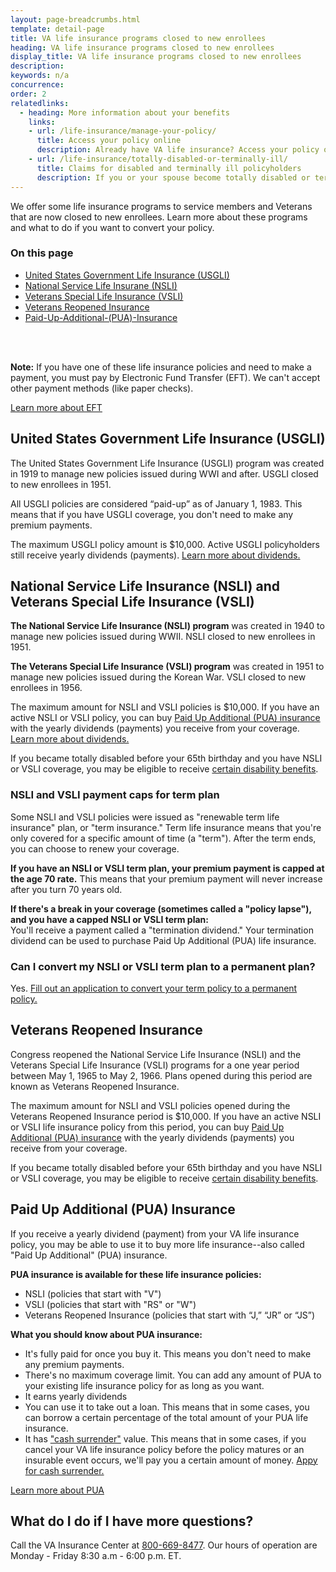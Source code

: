 ```yaml
---
layout: page-breadcrumbs.html
template: detail-page
title: VA life insurance programs closed to new enrollees
heading: VA life insurance programs closed to new enrollees
display_title: VA life insurance programs closed to new enrollees
description: 
keywords: n/a
concurrence:
order: 2
relatedlinks:
  - heading: More information about your benefits
    links:
    - url: /life-insurance/manage-your-policy/
      title: Access your policy online
      description: Already have VA life insurance? Access your policy online.
    - url: /life-insurance/totally-disabled-or-terminally-ill/
      title: Claims for disabled and terminally ill policyholders
      description: If you or your spouse become totally disabled or terminally ill, find out if you can get certain benefits.
---
```


<div class="va-introtext">

We offer some life insurance programs to service members and Veterans that are now closed to new enrollees. Learn more about these programs and what to do if you want to convert your policy. 

</div>

<h3>On this page</h3>

- [United States Government Life Insurance (USGLI)](##United-States-Government-Life-Insurance-(USGLI))
- [National Service Life Insurane (NSLI)](##National-Service-Life-Insurance-(NSLI)-and-Veterans-Special-Life-Insurance-(VSLI))
- [Veterans Special Life Insurance (VSLI)](##National-Service-Life-Insurance-(NSLI)-and-Veterans-Special-Life-Insurance-(VSLI))
- [Veterans Reopened Insurance](##Veterans-Reopened-Insurance)
- [Paid-Up-Additional-(PUA)-Insurance](##Paid-Up-Additional-(PUA)-Insurance) 
<br>
<br>

**Note:** If you have one of these life insurance policies and need to make a payment, you must pay by Electronic Fund Transfer (EFT). We can't accept other payment methods (like paper checks). <br>

[Learn more about EFT](https://www.benefits.va.gov/INSURANCE/payments-eft.asp)

## United States Government Life Insurance (USGLI)

The United States Government Life Insurance (USGLI) program was created in 1919 to manage new policies issued during WWI and after. USGLI closed to new enrollees in 1951. 

All USGLI policies are considered “paid-up” as of January 1, 1983. This means that if you have USGLI coverage, you don't need to make any premium payments. <br>

The maximum USGLI policy amount is $10,000. Active USGLI policyholders still receive yearly dividends (payments). [Learn more about dividends.](https://www.benefits.va.gov/insurance/dividends_options.asp)


## National Service Life Insurance (NSLI) and Veterans Special Life Insurance (VSLI)


**The National Service Life Insurance (NSLI) program** was created in 1940 to manage new policies issued during WWII. NSLI closed to new enrollees in 1951. <br>

**The Veterans Special Life Insurance (VSLI) program** was created in 1951 to manage new policies issued during the Korean War. VSLI closed to new enrollees in 1956. <br>


The maximum amount for NSLI and VSLI policies is $10,000. If you have an active NSLI or VSLI policy, you can buy [Paid Up Additional (PUA) insurance](##Paid-Up-Additional-(PUA)-Insurance) with the yearly dividends (payments) you receive from your coverage. [Learn more about dividends.](https://www.benefits.va.gov/insurance/dividends_options.asp)

If you became totally disabled before your 65th birthday and you have NSLI or VSLI coverage, you may be eligible to receive [certain disability benefits](https://www.benefits.va.gov/INSURANCE/gli-claim-disability.asp). 

### NSLI and VSLI payment caps for term plan

Some NSLI and VSLI policies were issued as "renewable term life insurance" plan, or "term insurance." Term life insurance means that you're only covered for a specific amount of time (a "term"). After the term ends, you can choose to renew your coverage. 

**If you have an NSLI or VSLI term plan, your premium payment is capped at the age 70 rate.** This means that your premium payment will never increase after you turn 70 years old. 

**If there's a break in your coverage (sometimes called a "policy lapse"), and you have a capped NSLI or VSLI term plan:**<br>
You'll receive a payment called a "termination dividend." Your termination dividend can be used to purchase Paid Up Additional (PUA) life insurance. 

### Can I convert my NSLI or VSLI term plan to a permanent plan?

Yes. [Fill out an application to convert your term policy to a permanent policy.](https://benefits.va.gov/INSURANCE/forms/29-0152.pdf)<br>

## Veterans Reopened Insurance

Congress reopened the National Service Life Insurance (NSLI) and the Veterans Special Life Insurance (VSLI) programs for a one year period between May 1, 1965 to May 2, 1966. Plans opened during this period are known as Veterans Reopened Insurance. 

The maximum amount for NSLI and VSLI policies opened during the Veterans Reopened Insurance period is $10,000. If you have an active NSLI or VSLI life insurance policy from this period, you can buy [Paid Up Additional (PUA) insurance](##Paid-Up-Additional-(PUA)-Insurance) with the yearly dividends (payments) you receive from your coverage. 

If you became totally disabled before your 65th birthday and you have NSLI or VSLI coverage, you may be eligible to receive [certain disability benefits](https://www.benefits.va.gov/INSURANCE/gli-claim-disability.asp).

## Paid Up Additional (PUA) Insurance

If you receive a yearly dividend (payment) from your VA life insurance policy, you may be able to use it to buy more life insurance--also called "Paid Up Additional" (PUA) insurance. 

**PUA insurance is available for these life insurance policies:**

- NSLI (policies that start with "V")
- VSLI (policies that start with "RS" or "W")
- Veterans Reopened Insurance (policies that start with “J,” “JR” or “JS”)

<b>What you should know about PUA insurance:</b>

- It's fully paid for once you buy it. This means you don't need to make any premium payments.
- There's no maximum coverage limit. You can add any amount of PUA to your existing life insurance policy for as long as you want.
- It earns yearly dividends
- You can use it to take out a loan. This means that in some cases, you can borrow a certain percentage of the total amount of your PUA life insurance. 
- It has ["cash surrender"](https://www.benefits.va.gov/INSURANCE/docs/2018_VALifeBook.pdf#page=67) value. This means that in some cases, if you cancel your VA life insurance policy before the policy matures or an insurable event occurs, we'll pay you a certain amount of money. [Appy for cash surrender.](https://www.vba.va.gov/pubs/forms/VBA-29-1546-ARE.pdf) <br>

[Learn more about PUA](https://www.benefits.va.gov/INSURANCE/docs/2018_VALifeBook.pdf#page=71)<br>

## What do I do if I have more questions?

Call the VA Insurance Center at <a href="tel:18006698477">800-669-8477</a>. Our hours of operation are Monday - Friday 8:30 a.m - 6:00 p.m. ET.



















